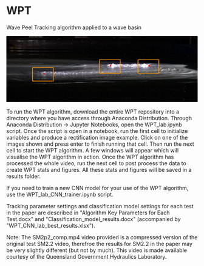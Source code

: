 # WPT
Wave Peel Tracking algorithm applied to a wave basin

![WPT_lab_img](https://github.com/mikeyt120/WPT/blob/main/WPT_lab_img.JPG)

To run the WPT algorithm, download the entire WPT repository into a directory where you have access through Anaconda Distribution. Through Anaconda Distribution -> Jupyter Notebooks, open the WPT_lab.ipynb script. Once the script is open in a notebook, run the first cell to initialize variables and produce a rectification image example. Click on one of the images shown and press enter to finish running that cell. Then run the next cell to start the WPT algorithm. A few windows will appear which will visualise the WPT algorithm in action. Once the WPT algorithm has processed the whole video, run the next cell to post process the data to create WPT stats and figures. All these stats and figures will be saved in a results folder.

If you need to train a new CNN model for your use of the WPT algorithm, use the WPT_lab_CNN_trainer.ipynb script. 

Tracking parameter settings and classification model settings for each test in the paper are described in "Algorithm Key Parameters for Each Test.docx" and "Classification_model_results.docx" (accompanied by "WPT_CNN_lab_best_results.xlsx").

Note: The SM2p2_comp.mp4 video provided is a compressed version of the original test SM2.2 video, therefroe the results for SM2.2 in the paper may be very slightly different (but not by much). This video is made available courtesy of the Queensland Government Hydraulics Laboratory.
